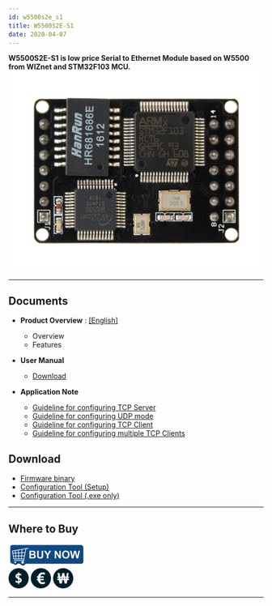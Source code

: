 ```yaml
---
id: w5500s2e_s1
title: W5500S2E-S1
date: 2020-04-07
---
```


**W5500S2E-S1 is low price Serial to Ethernet Module based on W5500 from
WIZnet and STM32F103 MCU.**
![](/img/products/w5500s2e-z1/500k_w5500s2e_s1.jpg)

-----

## Documents

  - **Product Overview** :
    [[English]](Overview-[EN]) 
      - Overview
      - Features



  - **User Manual**
      - [Download](https://www.wizse.com/w5500s2e/#)



  - **Application Note**
      - [Guideline for configuring TCP Server](/img/products/w5500s2e-z1/guideline_for_configure_the_s2e_as_tcp_server_by_mcu_v1.1.zip)
      - [Guideline for configuring UDP mode](/img/products/w5500s2e-z1/guideline_for_configuring_the_s2e_into_udp_mode_by_mcu_v1.1.zip)
      - [Guideline for configuring TCP Client](/img/products/w5500s2e-z1/guideline_for_configure_the_s2e_as_tcp_client_by_mcu_v1.1.zip)
      - [Guideline for configuring multiple TCP Clients](/img/products/w5500s2e-z1/guideline_for_configuring_the_s2e_as_multiple_tcp_clients_by_mcu_v1.0_.pdf)

## Download

  - [Firmware binary](/img/products/w5500s2e-z1/w5500s2e-s1_app_v2.2.zip)
  - [Configuration Tool (Setup)](/img/products/w5500s2e-z1/wizs2e_configtool_v1.0.1.3_setup.zip)
  - [Configuration Tool (.exe only)](/img/products/w5500s2e-z1/wizs2e_configtool_v1.0.1.3.zip)
    
-----

## Where to Buy

![WIZnet Online Shop](/img/osh/wizarduino_m0_eth/buynow.png)  
[![WIZnetUS Online Shop, USA](/img/products/w5500/w5500_evb/icons/dollar.png)](http://www.shopwiznet.com/)
[![WIZnetEU Online Shop, Germany](/img/products/w5500/w5500_evb/icons/european-euro.png)](http://shop.wiznet.eu/)
[![WIZnetKorea Online Shop, Korea](/img/products/w5500/w5500_evb/icons/won.png)](http://shop.wiznet.co.kr/)

-----
